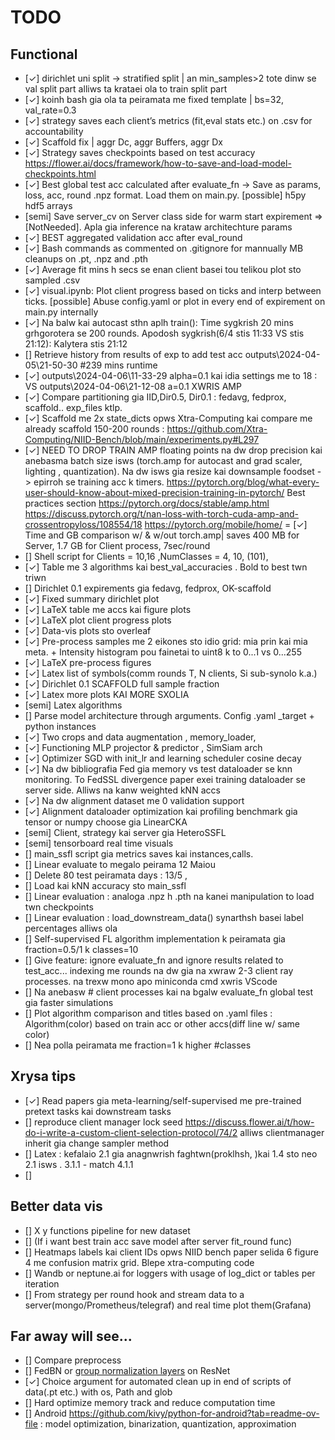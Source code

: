 # TODO

## Functional
- [✓] dirichlet uni split -> stratified split | an min_samples>2 tote dinw se val split part alliws ta krataei ola to train split part
- [✓] koinh bash gia ola ta peiramata me fixed template | bs=32, val_rate=0.3
- [✓] strategy saves each client’s metrics (fit,eval stats etc.) on .csv for accountability
- [✓] Scaffold fix | aggr Dc, aggr Buffers, aggr Dx
- [✓] Strategy saves checkpoints based on test accuracy 
https://flower.ai/docs/framework/how-to-save-and-load-model-checkpoints.html
- [✓] Best global test acc calculated after evaluate_fn -> Save as params, loss, acc, round .npz format. Load them on main.py. [possible] h5py hdf5 arrays
- [semi] Save server_cv on Server class side for warm start expirement => [NotNeeded]. Apla gia inference na krataw architechture params 
- [✓] BEST aggregated validation acc after eval_round
- [✓] Bash commands as commented on .gitignore for mannually MB cleanups on .pt, .npz and .pth
- [✓] Average fit mins h secs se enan client basei tou telikou plot sto sampled .csv
- [✓] visual.ipynb: Plot client progress based on ticks and interp between ticks. [possible] Abuse config.yaml or plot in every end of expirement on main.py internally
- [✓] Na balw kai autocast sthn aplh train(): Time sygkrish 20 mins grhgorotera se 200 rounds. Apodosh sygkrish(6/4 stis 11:33 VS stis 21:12): Kalytera stis 21:12
- [] Retrieve history from results of exp to add test acc outputs\2024-04-05\21-50-30 #239 mins runtime 
- [✓] outputs\2024-04-06\11-33-29 alpha=0.1 kai idia settings me to 18    : VS outputs\2024-04-06\21-12-08 a=0.1 XWRIS AMP
- [✓] Compare partitioning gia IID,Dir0.5, Dir0.1 : fedavg, fedprox, scaffold.. exp_files ktlp.
- [✓] Scaffold me 2x state_dicts opws Xtra-Computing kai compare me already scaffold 150-200 rounds : https://github.com/Xtra-Computing/NIID-Bench/blob/main/experiments.py#L297
- [✓] NEED TO DROP TRAIN AMP floating points na dw drop precision kai anebasma batch size isws (torch.amp for autocast and grad scaler, lighting , quantization). Na dw isws 
gia resize kai downsample foodset -> epirroh se training acc k timers. 
https://pytorch.org/blog/what-every-user-should-know-about-mixed-precision-training-in-pytorch/ Best practices section
https://pytorch.org/docs/stable/amp.html
https://discuss.pytorch.org/t/nan-loss-with-torch-cuda-amp-and-crossentropyloss/108554/18
https://pytorch.org/mobile/home/
= [✓] Time and GB comparison w/ & w/out torch.amp| saves 400 MB for Server, 1.7 GB for Client process, 7sec/round 
- [] Shell script for Clients = 10,16 ,NumClasses = 4, 10, (101),
- [✓] Table me 3 algorithms kai best_val_accuracies . Bold to best twn triwn
- [] Dirichlet 0.1 expirements gia fedavg, fedprox, OK-scaffold
- [✓] Fixed summary dirichlet plot
- [✓] LaTeX table me accs kai figure plots
- [✓] LaTeX plot client progress plots
- [✓] Data-vis plots sto overleaf
- [✓] Pre-process samples me 2 eikones sto idio grid: mia prin kai mia meta. + Intensity histogram pou fainetai to uint8 k to 0...1 vs 0...255
- [✓] LaTeX pre-process figures
- [✓] Latex list of symbols(comm rounds T, N clients, Si sub-synolo k.a.)
- [✓] Dirichlet 0.1 SCAFFOLD full sample fraction
- [✓] Latex more plots KAI MORE SXOLIA 
- [semi] Latex algorithms  
- [] Parse model architecture through arguments. Config .yaml _target + python instances
- [✓] Two crops and data augmentation , memory_loader, 
- [✓] Functioning MLP projector & predictor , SimSiam arch
- [✓] Optimizer SGD with init_lr and learning scheduler cosine decay
- [✓] Na dw bibliografia Fed gia memory vs test dataloader se knn monitoring. To FedSSL divergence paper exei training dataloader se server side. Alliws na kanw weighted kNN accs
- [✓] Na dw alignment dataset me 0 validation support
- [✓] Alignment dataloader optimization kai profiling benchmark gia tensor or numpy choose gia LinearCKA
- [semi] Client, strategy kai server gia HeteroSSFL
- [semi] tensorboard real time visuals
- [] main_ssfl script gia metrics saves kai instances,calls.
- [] Linear evaluate to megalo peirama 12 Maiou
- [] Delete 80 test peiramata days : 13/5 , 
- [] Load kai kNN accuracy sto main_ssfl
- [] Linear evaluation : analoga .npz h .pth na kanei manipulation to load twn checkpoints
- [] Linear evaluation : load_downstream_data() synarthsh basei label percentages alliws ola 
- [] Self-supervised FL algorithm implementation k peiramata gia fraction=0.5/1 k classes=10
- [] Give feature: ignore evaluate_fn and ignore results related to test_acc... indexing me rounds na dw gia na xwraw 2-3 client ray processes. na trexw mono apo miniconda cmd xwris VScode
- [] Na anebasw # client processes kai na bgalw evaluate_fn global test gia faster simulations
- [] Plot algorithm comparison and titles based on .yaml files : Algorithm(color) based on train acc or other accs(diff line w/ same color)
- [] Nea polla peiramata me fraction=1 k higher #classes

## Xrysa tips
- [✓] Read papers gia meta-learning/self-supervised me pre-trained pretext tasks kai downstream tasks
- [] reproduce client manager lock seed https://discuss.flower.ai/t/how-do-i-write-a-custom-client-selection-protocol/74/2 alliws 
clientmanager inherit gia change sampler method
- [] Latex : kefalaio 2.1 gia anagnwrish faghtwn(proklhsh, )kai 1.4 sto neo 2.1 isws . 3.1.1 - match 4.1.1 
- [] 



## Better data vis
- [] X y functions pipeline for new dataset
- [] (If i want best train acc save model after server fit_round func)
- [] Heatmaps labels kai client IDs opws NIID bench paper selida 6 figure 4 me confusion matrix grid. Blepe xtra-computing code
- [] Wandb or neptune.ai for loggers with usage of log_dict or tables per iteration
- [] From strategy per round hook and stream data to a server(mongo/Prometheus/telegraf) and real time plot them(Grafana)


## Far away will see...
- [] Compare preprocess
- [] FedBN or [group normalization layers](https://github.com/stevelaskaridis/Federated-Learning-for-Inference-at-Anytime-and-Anywhere/blob/master/models/resnet_v2.py) on ResNet
- [✓] Choice argument for automated clean up in end of scripts of data(.pt etc.) with os, Path and glob
- [] Hard optimize memory track and reduce computation time
- [] Android https://github.com/kivy/python-for-android?tab=readme-ov-file : model optimization, binarization, quantization, approximation

